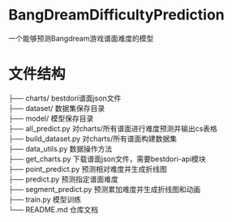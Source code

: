 # BangDreamDifficultyPrediction
一个能够预测Bangdream游戏谱面难度的模型

# 文件结构

├── charts/  bestdori谱面json文件  
├── dataset/ 数据集保存目录  
├── model/   模型保存目录  
├── all_predict.py     对charts/所有谱面进行难度预测并输出cs表格  
├── build_dataset.py   对charts/所有谱面构建数据集  
├── data_utils.py      数据操作方法  
├── get_charts.py      下载谱面json文件，需要bestdori-api模块  
├── point_predict.py   预测相对难度并生成折线图  
├── predict.py         预测指定谱面难度  
├── segment_predict.py 预测累加难度并生成折线图和动画  
├── train.py           模型训练  
└── README.md          仓库文档  
